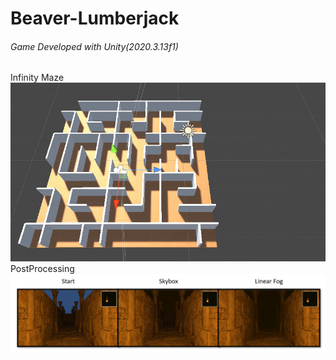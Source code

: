 # Beaver-Lumberjack
###### Game Developed with Unity(2020.3.13f1)

Infinity Maze
![Alt Text](Docs/Maze.gif)
<br>
PostProcessing
![Alt Text](Docs/Post.png)

